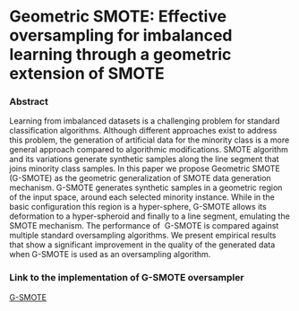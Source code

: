 # Geometric SMOTE: Effective oversampling for imbalanced learning through a geometric extension of SMOTE

### Abstract
Learning from imbalanced datasets is a challenging problem for standard classification algorithms. Although different approaches exist to address this problem, the generation of artificial data for the minority class is a more general approach compared to algorithmic modifications. SMOTE algorithm and its variations generate synthetic samples along the line segment that joins minority class samples. In this paper we propose Geometric SMOTE (G-SMOTE) as the geometric generalization of SMOTE data generation mechanism. G-SMOTE generates synthetic samples in a geometric region of the input space, around each selected minority instance. While in the basic configuration this region is a hyper-sphere, G-SMOTE allows its deformation to a hyper-spheroid and finally to a line segment, emulating the SMOTE mechanism. The performance of  G-SMOTE is compared against multiple standard oversampling algorithms. We present empirical results that show a significant improvement in the quality of the generated data when G-SMOTE is used as an oversampling algorithm.

### Link to the implementation of G-SMOTE oversampler
[G-SMOTE](https://github.com/gdouzas/imbalanced-tools/blob/master/imbtools/algorithms/geometric_smote.py)